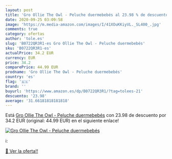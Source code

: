 ```yaml
---
layout: post
title: 'Gro Ollie The Owl - Peluche duermebebés al 23.98 % de descuento'
date: 2020-09-25 03:09:58
image: 'https://m.media-amazon.com/images/I/41XOuKKiyVL._SL400_.jpg'
comments: true
category: ofertas
author: 'tole.es'
slug: 'B0722QR3R1-es Gro Ollie The Owl - Peluche duermebebés'
sku: 'B0722QR3R1-es'
actualPrice: 34.2 EUR
currency: EUR
price: 34.2
comparePrice: 44.99 EUR
prodname: 'Gro Ollie The Owl - Peluche duermebebés'
country: 'es'
flag: '🇪🇸'
brand: ''
buyurl: 'https://www.amazon.es/dp/B0722QR3R1/?tag=tolees-21'
descuento: '23.98'
average: '31.66181818181818'
---
```


Está [Gro Ollie The Owl - Peluche duermebebés](https://www.amazon.es/dp/B0722QR3R1/?tag=tolees-21) con 23.98 de descuento por 34.2 EUR (original: 44.99 EUR) en el siguiente enlace!

[![Gro Ollie The Owl - Peluche duermebebés](https://m.media-amazon.com/images/I/41XOuKKiyVL._SL400_.jpg)](https://www.amazon.es/dp/B0722QR3R1/?tag=tolees-21)

ℹ️:


[🛒 Ver la oferta!!](https://www.amazon.es/dp/B0722QR3R1/?tag=tolees-21)

